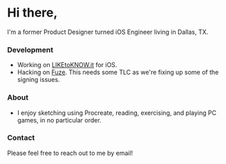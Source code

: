 # Hi there,
I'm a former Product Designer turned iOS Engineer living in Dallas, TX.

### Development
- Working on [LIKEtoKNOW.it](https://apps.apple.com/us/app/liketoknow-it/id1154027990) for iOS.
- Hacking on [Fuze](https://www.getfuze.app). This needs some TLC as we're fixing up some of the signing issues.

### About
- I enjoy sketching using Procreate, reading, exercising, and playing PC games, in no particular order.

### Contact
Please feel free to reach out to me by email!
